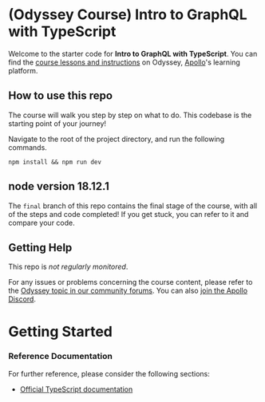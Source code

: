 # (Odyssey Course) Intro to GraphQL with TypeScript

Welcome to the starter code for **Intro to GraphQL with TypeScript**. You can find the [course lessons and instructions](https://apollographql.com/tutorials/intro-typescript) on Odyssey, [Apollo](https://apollographql.com)'s learning platform.

## How to use this repo

The course will walk you step by step on what to do. This codebase is the starting point of your journey!

Navigate to the root of the project directory, and run the following commands.

```
npm install && npm run dev
```

## node version 18.12.1

The `final` branch of this repo contains the final stage of the course, with all of the steps and code completed! If you get stuck, you can refer to it and compare your code.

## Getting Help

This repo is _not regularly monitored_.

For any issues or problems concerning the course content, please refer to the [Odyssey topic in our community forums](https://community.apollographql.com/tags/c/help/6/odyssey). You can also [join the Apollo Discord](https://discord.gg/graphos).


# Getting Started

### Reference Documentation
For further reference, please consider the following sections:

* [Official TypeScript documentation]([https://docs.gradle.org](https://www.typescriptlang.org/docs/))







